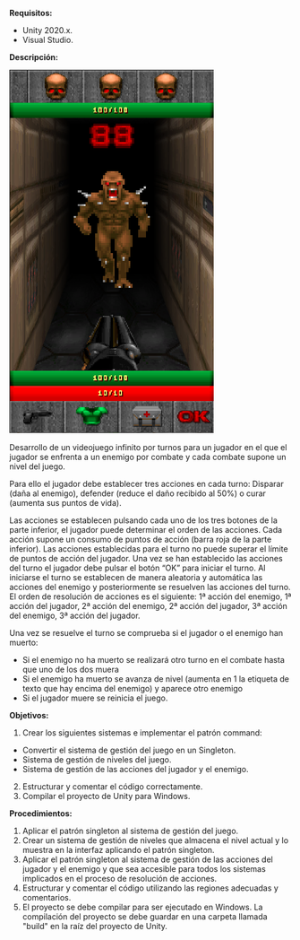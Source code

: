 **Requisitos:**
- Unity 2020.x.
- Visual Studio.

**Descripción:**

![](https://raw.githubusercontent.com/chloroplastgames/Unity-07Scripting-08Arquitecture-01FunctionalSystems-02DesignProgrammingPatterns-Exercise04/master/readme_resources/screenshot.png "Mock up")

Desarrollo de un videojuego infinito por turnos para un jugador en el que el jugador se enfrenta a un enemigo por combate y cada combate supone un nivel del juego.

Para ello el jugador debe establecer tres acciones en cada turno: Disparar (daña al enemigo), defender (reduce el daño recibido al 50%) o curar (aumenta sus puntos de vida).

Las acciones se establecen pulsando cada uno de los tres botones de la parte inferior, el jugador puede determinar el orden de las acciones. Cada acción supone un consumo de puntos de acción (barra roja de la parte inferior). Las acciones establecidas para el turno no puede superar el límite de puntos de acción del jugador.
Una vez se han establecido las acciones del turno el jugador debe pulsar el botón “OK” para iniciar el turno. Al iniciarse el turno se establecen de manera aleatoria y automática las acciones del enemigo y posteriormente se resuelven las acciones del turno. El orden de resolución de acciones es el siguiente: 1ª acción del enemigo, 1ª acción del jugador, 2ª acción del enemigo, 2ª acción del jugador, 3ª acción del enemigo, 3ª acción del jugador.

Una vez se resuelve el turno se comprueba si el jugador o el enemigo han muerto:
* Si el enemigo no ha muerto se realizará otro turno en el combate hasta que uno de los dos muera
* Si el enemigo ha muerto se avanza de nivel (aumenta en 1 la etiqueta de texto que hay encima del enemigo) y aparece otro enemigo
* Si el jugador muere se reinicia el juego.


**Objetivos:**
1. Crear los siguientes sistemas e implementar el patrón command:
* Convertir el sistema de gestión del juego en un Singleton.
* Sistema de gestión de niveles del juego.
* Sistema de gestión de las acciones del jugador y el enemigo.
2. Estructurar y comentar el código correctamente.
3. Compilar el proyecto de Unity para Windows.


**Procedimientos:**
1. Aplicar el patrón singleton al sistema de gestión del juego.
2. Crear un sistema de gestión de niveles que almacena el nivel actual y lo muestra en la interfaz aplicando el patrón singleton.
3. Aplicar el patrón singleton al sistema de gestión de las acciones del jugador y el enemigo y que sea accesible para todos los sistemas implicados en el proceso de resolución de acciones.
4. Estructurar y comentar el código utilizando las regiones adecuadas y comentarios.
5. El proyecto se debe compilar para ser ejecutado en Windows. La compilación del proyecto se debe guardar en una carpeta llamada "build" en la raíz del proyecto de Unity.
